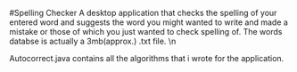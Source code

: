 #Spelling Checker
A desktop application that checks the spelling of your entered word and suggests the word you might wanted to write and made a mistake or those of which you just wanted to check spelling of. The words databse is actually a 3mb(approx.) .txt file. \n

Autocorrect.java contains all the algorithms that i wrote for the application.